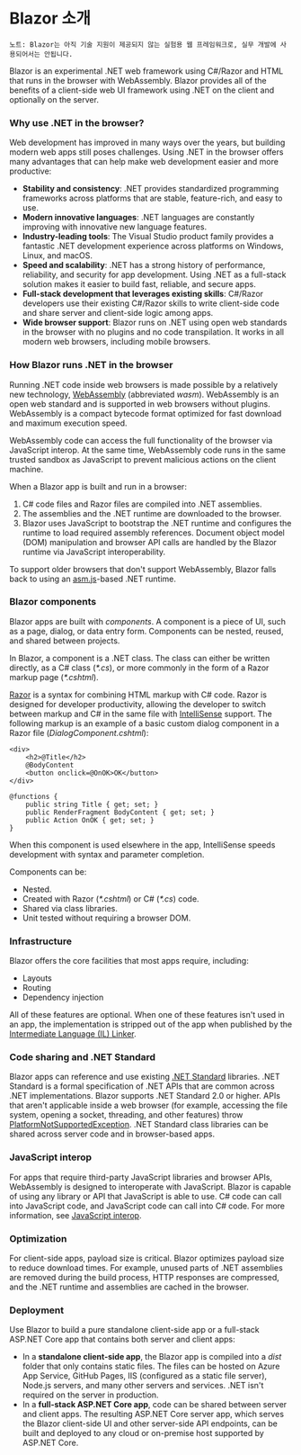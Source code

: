 # Blazor 소개

`노트: Blazor는 아직 기술 지원이 제공되지 않는 실험용 웹 프레임워크로, 실무 개발에 사용되어서는 안됩니다.`

Blazor is an experimental .NET web framework using C\#/Razor and HTML that runs in the browser with WebAssembly. Blazor provides all of the benefits of a client-side web UI framework using .NET on the client and optionally on the server.

### Why use .NET in the browser? <a id="why-use-net-in-the-browser"></a>

Web development has improved in many ways over the years, but building modern web apps still poses challenges. Using .NET in the browser offers many advantages that can help make web development easier and more productive:

* **Stability and consistency**: .NET provides standardized programming frameworks across platforms that are stable, feature-rich, and easy to use.
* **Modern innovative languages**: .NET languages are constantly improving with innovative new language features.
* **Industry-leading tools**: The Visual Studio product family provides a fantastic .NET development experience across platforms on Windows, Linux, and macOS.
* **Speed and scalability**: .NET has a strong history of performance, reliability, and security for app development. Using .NET as a full-stack solution makes it easier to build fast, reliable, and secure apps.
* **Full-stack development that leverages existing skills**: C\#/Razor developers use their existing C\#/Razor skills to write client-side code and share server and client-side logic among apps.
* **Wide browser support**: Blazor runs on .NET using open web standards in the browser with no plugins and no code transpilation. It works in all modern web browsers, including mobile browsers.

### How Blazor runs .NET in the browser <a id="how-blazor-runs-net-in-the-browser"></a>

Running .NET code inside web browsers is made possible by a relatively new technology, [WebAssembly](http://webassembly.org/) \(abbreviated _wasm_\). WebAssembly is an open web standard and is supported in web browsers without plugins. WebAssembly is a compact bytecode format optimized for fast download and maximum execution speed.

WebAssembly code can access the full functionality of the browser via JavaScript interop. At the same time, WebAssembly code runs in the same trusted sandbox as JavaScript to prevent malicious actions on the client machine.

When a Blazor app is built and run in a browser:

1. C\# code files and Razor files are compiled into .NET assemblies.
2. The assemblies and the .NET runtime are downloaded to the browser.
3. Blazor uses JavaScript to bootstrap the .NET runtime and configures the runtime to load required assembly references. Document object model \(DOM\) manipulation and browser API calls are handled by the Blazor runtime via JavaScript interoperability.

To support older browsers that don't support WebAssembly, Blazor falls back to using an [asm.js](https://wikipedia.org/wiki/Asm.js)-based .NET runtime.

### Blazor components <a id="blazor-components"></a>

Blazor apps are built with _components_. A component is a piece of UI, such as a page, dialog, or data entry form. Components can be nested, reused, and shared between projects.

In Blazor, a component is a .NET class. The class can either be written directly, as a C\# class \(_\*.cs_\), or more commonly in the form of a Razor markup page \(_\*.cshtml_\).

[Razor](https://docs.microsoft.com/aspnet/core/mvc/views/razor) is a syntax for combining HTML markup with C\# code. Razor is designed for developer productivity, allowing the developer to switch between markup and C\# in the same file with [IntelliSense](https://docs.microsoft.com/visualstudio/ide/using-intellisense) support. The following markup is an example of a basic custom dialog component in a Razor file \(_DialogComponent.cshtml_\):

```text
<div>
    <h2>@Title</h2>
    @BodyContent
    <button onclick=@OnOK>OK</button>
</div>

@functions {
    public string Title { get; set; }
    public RenderFragment BodyContent { get; set; }
    public Action OnOK { get; set; }
}
```

When this component is used elsewhere in the app, IntelliSense speeds development with syntax and parameter completion.

Components can be:

* Nested.
* Created with Razor \(_\*.cshtml_\) or C\# \(_\*.cs_\) code.
* Shared via class libraries.
* Unit tested without requiring a browser DOM.

### Infrastructure <a id="infrastructure"></a>

Blazor offers the core facilities that most apps require, including:

* Layouts
* Routing
* Dependency injection

All of these features are optional. When one of these features isn't used in an app, the implementation is stripped out of the app when published by the [Intermediate Language \(IL\) Linker](https://blazor.net/docs/host-and-deploy/configure-linker.html).

### Code sharing and .NET Standard <a id="code-sharing-and-net-standard"></a>

Blazor apps can reference and use existing [.NET Standard](https://docs.microsoft.com/dotnet/standard/net-standard) libraries. .NET Standard is a formal specification of .NET APIs that are common across .NET implementations. Blazor supports .NET Standard 2.0 or higher. APIs that aren't applicable inside a web browser \(for example, accessing the file system, opening a socket, threading, and other features\) throw [PlatformNotSupportedException](https://docs.microsoft.com/dotnet/api/system.platformnotsupportedexception). .NET Standard class libraries can be shared across server code and in browser-based apps.

### JavaScript interop <a id="javascript-interop"></a>

For apps that require third-party JavaScript libraries and browser APIs, WebAssembly is designed to interoperate with JavaScript. Blazor is capable of using any library or API that JavaScript is able to use. C\# code can call into JavaScript code, and JavaScript code can call into C\# code. For more information, see [JavaScript interop](https://blazor.net/docs/javascript-interop.html).

### Optimization <a id="optimization"></a>

For client-side apps, payload size is critical. Blazor optimizes payload size to reduce download times. For example, unused parts of .NET assemblies are removed during the build process, HTTP responses are compressed, and the .NET runtime and assemblies are cached in the browser.

### Deployment <a id="deployment"></a>

Use Blazor to build a pure standalone client-side app or a full-stack ASP.NET Core app that contains both server and client apps:

* In a **standalone client-side app**, the Blazor app is compiled into a _dist_ folder that only contains static files. The files can be hosted on Azure App Service, GitHub Pages, IIS \(configured as a static file server\), Node.js servers, and many other servers and services. .NET isn't required on the server in production.
* In a **full-stack ASP.NET Core app**, code can be shared between server and client apps. The resulting ASP.NET Core server app, which serves the Blazor client-side UI and other server-side API endpoints, can be built and deployed to any cloud or on-premise host supported by ASP.NET Core.

